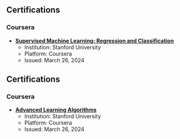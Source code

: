 ## Certifications

### Coursera

- **[Supervised Machine Learning: Regression and Classification](https://coursera.org/share/70b9a98e8dd9c29fb62a231591586ce2)**
  - Institution: Stanford University
  - Platform: Coursera
  - Issued: March 26, 2024

## Certifications

### Coursera

- **[Advanced Learning Algorithms](https://coursera.org/share/b3cb5f6a34c4e5342c802535c8242ce4)**
  - Institution: Stanford University
  - Platform: Coursera
  - Issued: March 26, 2024
